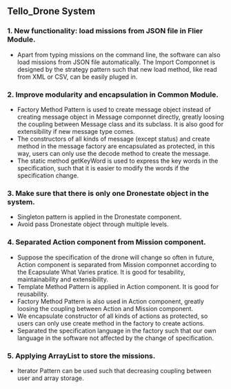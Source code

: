  ## Tello_Drone System


### 1. New functionality: load missions from JSON file in Flier Module.
* Apart from typing missions on the command line, the software can also load missions from JSON file automatically. The Import Componnet is designed by the strategy pattern such that new load method, like read from XML or CSV, can be easily pluged in.

### 2. Improve modularity and encapsulation in Common Module.
* Factory Method Pattern is used to create message object instead of creating message object in Message componnet directly, greatly loosing the coupling between Message class and its subclass. It is also good for extensibility if new message type comes.
* The constructors of all kinds of message (except status) and create method in the message factory are encapsulated as protected, in this way, users can only use the decode method to create the message.
* The static method getKeyWord is used to express the key words in the specification, such that it is easier to modify the words if the specification change.

### 3. Make sure that there is only one Dronestate object in the system.
* Singleton pattern is applied in the Dronestate component.
* Avoid pass Dronestate object through multiple levels.

### 4. Separated Action component from Mission component.
* Suppose the specification of the drone will change so often in future, Action component is separated from Mission componnet according to the Ecapsulate What Varies pratice. It is good for tesability, maintainability and extensibility.
* Template Method Pattern is applied in Action component. It is good for reusability.   
* Factory Method Pattern is also used in Action component, greatly loosing the coupling between Action and Mission component.
* We encapsulate constructor of all kinds of actions as protected, so users can only use create method in the factory to create actions.
* Separated the specification language in the factory such that our own language in the software not affected by the change of specification.

### 5. Applying ArrayList to store the missions.
* Iterator Pattern can be used such that decreasing coupling between user and array storage.

